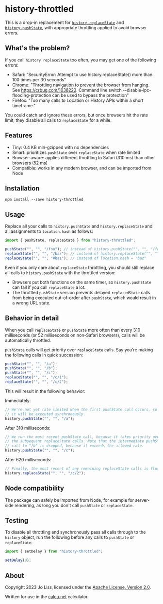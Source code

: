 # history-throttled

This is a drop-in replacement for
[`history.replaceState`](https://developer.mozilla.org/en-US/docs/Web/API/History/replaceState)
and
[`history.pushState`](https://developer.mozilla.org/en-US/docs/Web/API/History/pushState),
with appropriate throttling applied to avoid browser errors.

## What's the problem?

If you call `history.replaceState` too often, you may get one of the following errors:

* Safari: "SecurityError: Attempt to use history.replaceState() more than 100
  times per 30 seconds"
* Chrome: "Throttling navigation to prevent the browser from hanging. See
  https://crbug.com/1038223. Command line switch
  --disable-ipc-flooding-protection can be used to bypass the protection"
* Firefox: "Too many calls to Location or History APIs within a short timeframe."

You could catch and ignore these errors, but once browsers hit the rate limit,
they disable all calls to `replaceState` for a while.

## Features

* Tiny: 0.4 KB min-gzipped with no dependencies
* Smart: prioritizes `pushState` over `replaceState` when rate limited
* Browser-aware: applies different throttling to Safari (310 ms) than other
  browsers (52 ms)
* Compatible: works in any modern browser, and can be imported from Node

## Installation

```
npm install --save history-throttled
```

## Usage

Replace all your calls to `history.pushState` and `history.replaceState` and all
assignments to `location.hash` as follows:

```js
import { pushState, replaceState } from "history-throttled";

pushState("", "", "/foo"); // instead of history.pushState("", "", "/foo")
replaceState("", "", "/bar"); // instead of history.replaceState("", "", "/bar")
replaceState("", "", "#baz"); // instead of location.hash = "baz"
```

Even if you only care about `replaceState` throttling, you should still replace
all calls to `history.pushState` with the throttled version:

* Browsers put both functions on the same timer, so `history.pushState` can fail
  if you call `replaceState` a lot.
* The throttled `pushState` version prevents delayed `replacedState` calls from
  being executed out-of-order after `pushState`, which would result in a wrong
  URL state.

## Behavior in detail

When you call `replaceState` or `pushState` more often than every 310
milliseconds (or 52 milliseconds on non-Safari browsers), calls will be
automatically throttled.

`pushState` calls will get priority over `replaceState` calls. Say you're making
the following calls in quick succession:

```js
pushState("", "", "/a");
pushState("", "", "/b");
pushState("", "", "/c");
replaceState("", "", "/c/1");
replaceState("", "", "/c/2");
```

This will result in the following behavior:

Immediately:

```js
// We're not yet rate limited when the first pushState call occurs, so
// it will be executed synchronously.
history.pushState("", "", "/a");
```

After 310 milliseconds:

```js
// We run the most recent pushState call, because it takes priority over
// the subsequent replaceState calls. Note that the intermediate pushState
// call to "/b" is dropped, because it exceeds the allowed rate.
history.pushState("", "", "/c");
```

After 620 milliseconds:

```js
// Finally, the most recent of any remaining replaceState calls is flushed.
history.replaceState("", "", "/c/2");
```

## Node compatibility

The package can safely be imported from Node, for example for server-side
rendering, as long you don't call `pushState` or `replaceState`.

## Testing

To disable all throttling and synchronously pass all calls through to the
`history` object, run the following before any calls to `pushState` or
`replaceState`:

```js
import { setDelay } from "history-throttled";

setDelay(0);
```

## About

Copyright 2023 Jo Liss, licensed under the [Apache License, Version
2.0](https://www.apache.org/licenses/LICENSE-2.0).

Written for use in the [calcu.net](https://www.calcu.net/) calculator.
